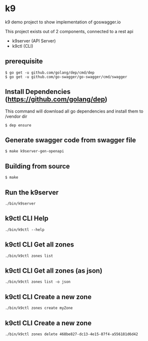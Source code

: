 # k9
k9 demo project to show implementation of goswagger.io

This project exists out of 2 components, connected to a rest api 
- k9server (API Server)
- k9ctl (CLI)

## prerequisite
```
$ go get -u github.com/golang/dep/cmd/dep
$ go get -u github.com/go-swagger/go-swagger/cmd/swagger
```

## Install Dependencies (https://github.com/golang/dep)
This command will download all go dependencies and install them to /vendor dir
```
$ dep ensure
```

## Generate swagger code from swagger file
```
$ make k9server-gen-openapi
```

## Building from source
```
$ make
```

## Run the k9server
```
./bin/k9server
```

## k9ctl CLI Help
```
./bin/k9ctl --help
```

## k9ctl CLI Get all zones
```
./bin/k9ctl zones list
```

## k9ctl CLI Get all zones (as json)
```
./bin/k9ctl zones list -o json
```

## k9ctl CLI Create a new zone
```
./bin/k9ctl zones create myZone
```

## k9ctl CLI Create a new zone
```
./bin/k9ctl zones delete 468be827-dc13-4e15-87f4-a556181d6d42
```
